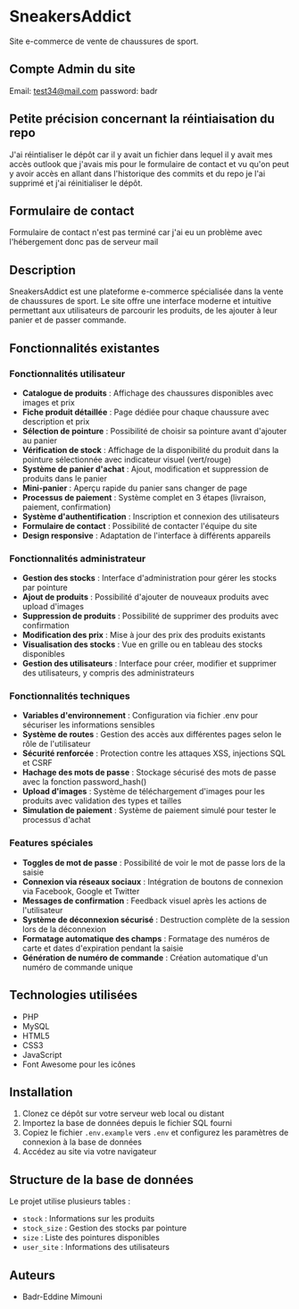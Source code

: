 # SneakersAddict

Site e-commerce de vente de chaussures de sport.

## Compte Admin du site

Email: test34@mail.com
password: badr

## Petite précision concernant la réintiaisation du repo

J'ai réintialiser le dépôt car il y avait un fichier dans lequel il y avait mes accès outlook que j'avais mis pour le formulaire de contact et vu qu'on peut y avoir accès en allant dans l'historique des commits et du repo je l'ai supprimé et j'ai réinitialiser le dépôt.

## Formulaire de contact

Formulaire de contact n'est pas terminé car j'ai eu un problème avec l'hébergement donc pas de serveur mail

## Description

SneakersAddict est une plateforme e-commerce spécialisée dans la vente de chaussures de sport. Le site offre une interface moderne et intuitive permettant aux utilisateurs de parcourir les produits, de les ajouter à leur panier et de passer commande.

## Fonctionnalités existantes

### Fonctionnalités utilisateur

-   **Catalogue de produits** : Affichage des chaussures disponibles avec images et prix
-   **Fiche produit détaillée** : Page dédiée pour chaque chaussure avec description et prix
-   **Sélection de pointure** : Possibilité de choisir sa pointure avant d'ajouter au panier
-   **Vérification de stock** : Affichage de la disponibilité du produit dans la pointure sélectionnée avec indicateur visuel (vert/rouge)
-   **Système de panier d'achat** : Ajout, modification et suppression de produits dans le panier
-   **Mini-panier** : Aperçu rapide du panier sans changer de page
-   **Processus de paiement** : Système complet en 3 étapes (livraison, paiement, confirmation)
-   **Système d'authentification** : Inscription et connexion des utilisateurs
-   **Formulaire de contact** : Possibilité de contacter l'équipe du site
-   **Design responsive** : Adaptation de l'interface à différents appareils

### Fonctionnalités administrateur

-   **Gestion des stocks** : Interface d'administration pour gérer les stocks par pointure
-   **Ajout de produits** : Possibilité d'ajouter de nouveaux produits avec upload d'images
-   **Suppression de produits** : Possibilité de supprimer des produits avec confirmation
-   **Modification des prix** : Mise à jour des prix des produits existants
-   **Visualisation des stocks** : Vue en grille ou en tableau des stocks disponibles
-   **Gestion des utilisateurs** : Interface pour créer, modifier et supprimer des utilisateurs, y compris des administrateurs

### Fonctionnalités techniques

-   **Variables d'environnement** : Configuration via fichier .env pour sécuriser les informations sensibles
-   **Système de routes** : Gestion des accès aux différentes pages selon le rôle de l'utilisateur
-   **Sécurité renforcée** : Protection contre les attaques XSS, injections SQL et CSRF
-   **Hachage des mots de passe** : Stockage sécurisé des mots de passe avec la fonction password_hash()
-   **Upload d'images** : Système de téléchargement d'images pour les produits avec validation des types et tailles
-   **Simulation de paiement** : Système de paiement simulé pour tester le processus d'achat

### Features spéciales

-   **Toggles de mot de passe** : Possibilité de voir le mot de passe lors de la saisie
-   **Connexion via réseaux sociaux** : Intégration de boutons de connexion via Facebook, Google et Twitter
-   **Messages de confirmation** : Feedback visuel après les actions de l'utilisateur
-   **Système de déconnexion sécurisé** : Destruction complète de la session lors de la déconnexion
-   **Formatage automatique des champs** : Formatage des numéros de carte et dates d'expiration pendant la saisie
-   **Génération de numéro de commande** : Création automatique d'un numéro de commande unique

## Technologies utilisées

-   PHP
-   MySQL
-   HTML5
-   CSS3
-   JavaScript
-   Font Awesome pour les icônes

## Installation

1. Clonez ce dépôt sur votre serveur web local ou distant
2. Importez la base de données depuis le fichier SQL fourni
3. Copiez le fichier `.env.example` vers `.env` et configurez les paramètres de connexion à la base de données
4. Accédez au site via votre navigateur

## Structure de la base de données

Le projet utilise plusieurs tables :

-   `stock` : Informations sur les produits
-   `stock_size` : Gestion des stocks par pointure
-   `size` : Liste des pointures disponibles
-   `user_site` : Informations des utilisateurs

## Auteurs

-   Badr-Eddine Mimouni
